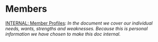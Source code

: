 # Members

[INTERNAL: Member Profiles](https://docs.google.com/document/d/1YuOyFLri5hi9-pUgkbjYXoK6ad4fueU6RNXeGVB-C8o/edit#): *In the document we cover our individual needs, wants, strengths and weaknesses. Because this is personal information we have chosen to make this doc internal.*
